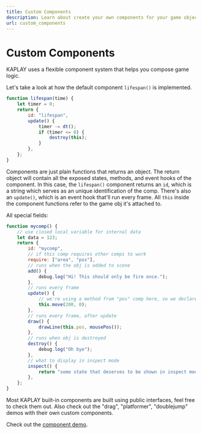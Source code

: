 ```yaml
---
title: Custom Components
description: Learn about create your own components for your game objects.
url: custom_components
---
```


# Custom Components

KAPLAY uses a flexible component system that helps you compose game logic.

Let's take a look at how the default component `lifespan()` is implemented.

```js
function lifespan(time) {
    let timer = 0;
    return {
        id: "lifespan",
        update() {
            timer -= dt();
            if (timer <= 0) {
                destroy(this);
            }
        },
    };
}
```

Components are just plain functions that returns an object. The return object
will contain all the exposed states, methods, and event hooks of the component.
In this case, the `lifespan()` component returns an `id`, which is a string
which serves as an unique identification of the comp. There's also an
`update()`, which is an event hook that'll run every frame. All `this` inside
the component functions refer to the game obj it's attached to.

All special fields:

```js
function mycomp() {
    // use closed local variable for internal data
    let data = 123;
    return {
        id: "mycomp",
        // if this comp requires other comps to work
        require: ["area", "pos"],
        // runs when the obj is added to scene
        add() {
            debug.log("Hi! This should only be fire once.");
        },
        // runs every frame
        update() {
            // we're using a method from "pos" comp here, so we declare require "pos" above
            this.move(200, 0);
        },
        // runs every frame, after update
        draw() {
            drawLine(this.pos, mousePos());
        },
        // runs when obj is destroyed
        destroy() {
            debug.log("Oh bye");
        },
        // what to display in inspect mode
        inspect() {
            return "some state that deserves to be shown in inspect mode";
        },
    };
}
```

Most KAPLAY built-in components are built using public interfaces, feel free to
check them out. Also check out the "drag", "platformer", "doublejump" demos with
their own custom components.

Check out the [component demo](https://play.kaplayjs.com/?example=component).
